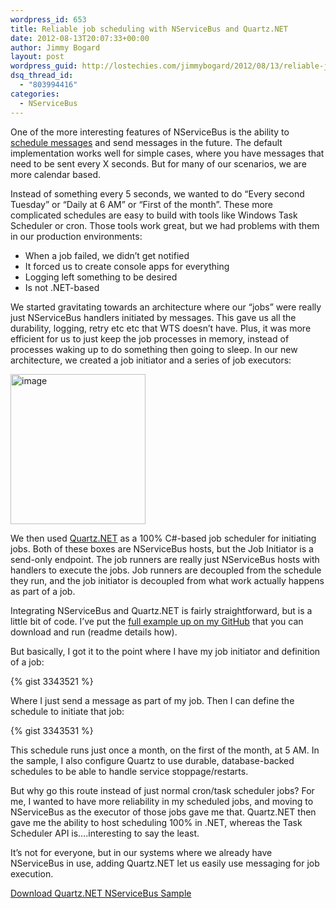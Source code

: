 ```yaml
---
wordpress_id: 653
title: Reliable job scheduling with NServiceBus and Quartz.NET
date: 2012-08-13T20:07:33+00:00
author: Jimmy Bogard
layout: post
wordpress_guid: http://lostechies.com/jimmybogard/2012/08/13/reliable-job-scheduling-with-nservicebus-and-quartz-net/
dsq_thread_id:
  - "803994416"
categories:
  - NServiceBus
---
```

One of the more interesting features of NServiceBus is the ability to [schedule messages](http://nservicebus.com/Scheduling.aspx) and send messages in the future. The default implementation works well for simple cases, where you have messages that need to be sent every X seconds. But for many of our scenarios, we are more calendar based.

Instead of something every 5 seconds, we wanted to do “Every second Tuesday” or “Daily at 6 AM” or “First of the month”. These more complicated schedules are easy to build with tools like Windows Task Scheduler or cron. Those tools work great, but we had problems with them in our production environments:

  * When a job failed, we didn’t get notified
  * It forced us to create console apps for everything
  * Logging left something to be desired
  * Is not .NET-based

We started gravitating towards an architecture where our “jobs” were really just NServiceBus handlers initiated by messages. This gave us all the durability, logging, retry etc etc that WTS doesn’t have. Plus, it was more efficient for us to just keep the job processes in memory, instead of processes waking up to do something then going to sleep. In our new architecture, we created a job initiator and a series of job executors:

[<img style="background-image: none; border-bottom: 0px; border-left: 0px; padding-left: 0px; padding-right: 0px; display: inline; border-top: 0px; border-right: 0px; padding-top: 0px" title="image" border="0" alt="image" src="https://lostechies.com/content/jimmybogard/uploads/2012/08/image_thumb.png" width="216" height="240" />](https://lostechies.com/content/jimmybogard/uploads/2012/08/image.png)

We then used [Quartz.NET](http://quartznet.sourceforge.net/) as a 100% C#-based job scheduler for initiating jobs. Both of these boxes are NServiceBus hosts, but the Job Initiator is a send-only endpoint. The job runners are really just NServiceBus hosts with handlers to execute the jobs. Job runners are decoupled from the schedule they run, and the job initiator is decoupled from what work actually happens as part of a job.

Integrating NServiceBus and Quartz.NET is fairly straightforward, but is a little bit of code. I’ve put the [full example up on my GitHub](https://github.com/jbogard/QuartzNServiceBusSample) that you can download and run (readme details how).

But basically, I got it to the point where I have my job initiator and definition of a job:

{% gist 3343521 %}

Where I just send a message as part of my job. Then I can define the schedule to initiate that job:

{% gist 3343531 %}

This schedule runs just once a month, on the first of the month, at 5 AM. In the sample, I also configure Quartz to use durable, database-backed schedules to be able to handle service stoppage/restarts.

But why go this route instead of just normal cron/task scheduler jobs? For me, I wanted to have more reliability in my scheduled jobs, and moving to NServiceBus as the executor of those jobs gave me that. Quartz.NET then gave me the ability to host scheduling 100% in .NET, whereas the Task Scheduler API is….interesting to say the least.

It’s not for everyone, but in our systems where we already have NServiceBus in use, adding Quartz.NET let us easily use messaging for job execution.

[Download Quartz.NET NServiceBus Sample](https://github.com/jbogard/QuartzNServiceBusSample/zipball/master)